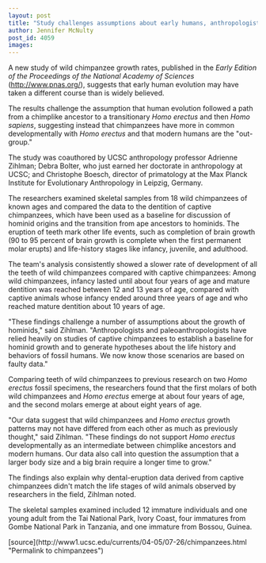 ```yaml
---
layout: post
title: "Study challenges assumptions about early humans, anthropologists say"
author: Jennifer McNulty
post_id: 4059
images:
---
```


<p>
  A new study of wild chimpanzee growth rates, published in the <i>Early Edition of the Proceedings of the National Academy of Sciences</i> (<a href="http://www.pnas.org/">http://www.pnas.org/</a>), suggests that early human evolution may have taken a different course than is widely believed.
</p>
<p>
  The results challenge the assumption that human evolution followed a path from a chimplike ancestor to a transitionary <i>Homo erectus</i> and then <i>Homo sapiens</i>, suggesting instead that chimpanzees have more in common developmentally with <i>Homo erectus</i> and that modern humans are the "out-group."
</p>
<p>
  The study was coauthored by UCSC anthropology professor Adrienne Zihlman; Debra Bolter, who just earned her doctorate in anthropology at UCSC; and Christophe Boesch, director of primatology at the Max Planck Institute for Evolutionary Anthropology in Leipzig, Germany.
</p>
<p>
  The researchers examined skeletal samples from 18 wild chimpanzees of known ages and compared the data to the dentition of captive chimpanzees, which have been used as a baseline for discussion of hominid origins and the transition from ape ancestors to hominids. The eruption of teeth mark other life events, such as completion of brain growth (90 to 95 percent of brain growth is complete when the first permanent molar erupts) and life-history stages like infancy, juvenile, and adulthood.
</p>
<p>
  The team's analysis consistently showed a slower rate of development of all the teeth of wild chimpanzees compared with captive chimpanzees: Among wild chimpanzees, infancy lasted until about four years of age and mature dentition was reached between 12 and 13 years of age, compared with captive animals whose infancy ended around three years of age and who reached mature dentition about 10 years of age.
</p>
<p>
  "These findings challenge a number of assumptions about the growth of hominids," said Zihlman. "Anthropologists and paleoanthropologists have relied heavily on studies of captive chimpanzees to establish a baseline for hominid growth and to generate hypotheses about the life history and behaviors of fossil humans. We now know those scenarios are based on faulty data."
</p>
<p>
  Comparing teeth of wild chimpanzees to previous research on two <i>Homo erectus</i> fossil specimens, the researchers found that the first molars of both wild chimpanzees and <i>Homo erectus</i> emerge at about four years of age, and the second molars emerge at about eight years of age.
</p>
<p>
  "Our data suggest that wild chimpanzees and <i>Homo erectus</i> growth patterns may not have differed from each other as much as previously thought," said Zihlman. "These findings do not support <i>Homo erectus</i> developmentally as an intermediate between chimplike ancestors and modern humans. Our data also call into question the assumption that a larger body size and a big brain require a longer time to grow."
</p>
<p>
  The findings also explain why dental-eruption data derived from captive chimpanzees didn't match the life stages of wild animals observed by researchers in the field, Zihlman noted.
</p>
<p>
  The skeletal samples examined included 12 immature individuals and one young adult from the Tai National Park, Ivory Coast, four immatures from Gombe National Park in Tanzania, and one immature from Bossou, Guinea.
</p>
[source](http://www1.ucsc.edu/currents/04-05/07-26/chimpanzees.html "Permalink to chimpanzees")
